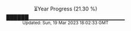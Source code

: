 <p align="center">
⏳Year Progress (21.30 %) <br>
██████▁▁▁▁▁▁▁▁▁▁▁▁▁▁▁▁▁▁▁▁▁▁▁▁ <br>
<sub>Updated: Sun, 19 Mar 2023 18:02:33 GMT</sub>
</p>

